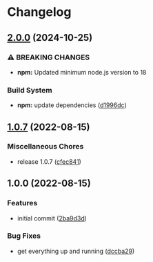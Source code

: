 # Changelog

## [2.0.0](https://github.com/grantcodes/commit/compare/v1.0.7...v2.0.0) (2024-10-25)


### ⚠ BREAKING CHANGES

* **npm:** Updated minimum node.js version to 18

### Build System

* **npm:** update dependencies ([d1996dc](https://github.com/grantcodes/commit/commit/d1996dc8b03b88e7aaff9ad9ad29a82b3a3c29cb))

## [1.0.7](https://github.com/grantcodes/commit/compare/v1.0.0...v1.0.7) (2022-08-15)


### Miscellaneous Chores

* release 1.0.7 ([cfec841](https://github.com/grantcodes/commit/commit/cfec841a1f2757a099cfca10a72abe06327cd687))

## 1.0.0 (2022-08-15)


### Features

* initial commit ([2ba9d3d](https://github.com/grantcodes/commit/commit/2ba9d3dc86a0cd852c5733a5a51ac06d04450967))


### Bug Fixes

* get everything up and running ([dccba29](https://github.com/grantcodes/commit/commit/dccba290698d157474b57cddf3460af261a22d11))
